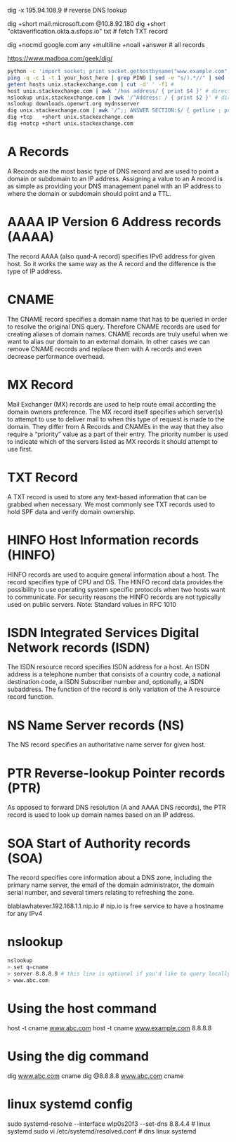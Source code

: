 dig -x 195.94.108.9 # reverse DNS lookup

dig +short mail.microsoft.com @10.8.92.180
dig +short "oktaverification.okta.a.sfops.io" txt # fetch TXT record

dig +nocmd google.com any +multiline +noall +answer # all records

https://www.madboa.com/geek/dig/

```sh
python -c 'import socket; print socket.gethostbyname("www.example.com")'
ping -q -c 1 -t 1 your_host_here | grep PING | sed -e "s/).*//" | sed -e "s/.*(//"
getent hosts unix.stackexchange.com | cut -d' ' -f1 # 
host unix.stackexchange.com | awk '/has address/ { print $4 }' # directly to DNS server
nslookup unix.stackexchange.com | awk '/^Address: / { print $2 }' # directly to DNS server
nslookup downloads.openwrt.org mydnsserver
dig unix.stackexchange.com | awk '/^;; ANSWER SECTION:$/ { getline ; print $5 }' # directly to DNS server
dig +tcp   +short unix.stackexchange.com
dig +notcp +short unix.stackexchange.com
```



# A Records
A Records are the most basic type of DNS record and are used to point a domain or
subdomain to an IP address. Assigning a value to an A record is as simple as providing
your DNS management panel with an IP address to where the domain or subdomain
should point and a TTL.

# AAAA IP Version 6 Address records (AAAA)
The record AAAA (also quad-A record) specifies IPv6 address for given host. So it
works the same way as the A record and the difference is the type of IP address.

# CNAME
The CNAME record specifies a domain name that has to be queried in order to resolve
the original DNS query. Therefore CNAME records are used for creating aliases of domain
names. CNAME records are truly useful when we want to alias our domain to an external
domain. In other cases we can remove CNAME records and replace them with A records and
even decrease performance overhead.

# MX Record
Mail Exchanger (MX) records are used to help route email according the domain owners
preference. The MX record itself specifies which server(s) to attempt to use to deliver
mail to when this type of request is made to the domain. They differ from A Records and
CNAMEs in the way that they also require a “priority” value as a part of their entry.
The priority number is used to indicate which of the servers listed as MX records it
should attempt to use first.

# TXT Record
A TXT record is used to store any text-based information that can be grabbed when
necessary. We most commonly see TXT records used to hold SPF data and verify domain
ownership.

# HINFO Host Information records (HINFO)
HINFO records are used to acquire general information about a host. The record specifies
type of CPU and OS. The HINFO record data provides the possibility to use operating system
specific protocols when two hosts want to communicate. For security reasons the HINFO
records are not typically used on public servers.
Note: Standard values in RFC 1010

# ISDN Integrated Services Digital Network records (ISDN)
The ISDN resource record specifies ISDN address for a host. An ISDN address is a telephone
number that consists of a country code, a national destination code, a ISDN Subscriber number
and, optionally, a ISDN subaddress. The function of the record is only variation of the A
resource record function.


# NS Name Server records (NS)
The NS record specifies an authoritative name server for given host.

# PTR Reverse-lookup Pointer records (PTR)
As opposed to forward DNS resolution (A and AAAA DNS records), the PTR record is used to look
up domain names based on an IP address.

# SOA Start of Authority records (SOA)
The record specifies core information about a DNS zone, including the primary name server, the
email of the domain administrator, the domain serial number, and several timers relating to
refreshing the zone.


blablawhatever.192.168.1.1.nip.io # nip.io is free service to have a hostname for any IPv4

# nslookup
```sh
nslookup
> set q=cname
> server 8.8.8.8 # this line is optional if you'd like to query locally configured value
> www.abc.com
```
# Using the host command

host -t cname www.abc.com
host -t cname www.example.com 8.8.8.8


# Using the dig command
dig www.abc.com cname
dig @8.8.8.8 www.abc.com cname

# linux systemd config
sudo systemd-resolve --interface wlp0s20f3 --set-dns 8.8.4.4 # linux systemd
sudo vi /etc/systemd/resolved.conf # dns linux systemd
